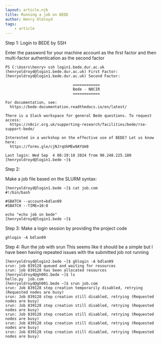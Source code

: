```yaml
---
layout: article.njk
title: Running a job on BEDE
author: Henry Oldroyd
tags:
    - article
---
```


Step 1: Login to BEDE by SSH

Enter the password for your machine account as the first factor and then multi-factor authentication as the second factor

```
PS C:\Users\henry> ssh login1.bede.dur.ac.uk
(henryoldroyd@login1.bede.dur.ac.uk) First Factor:
(henryoldroyd@login1.bede.dur.ac.uk) Second Factor:

                              ============
                              Bede - N8CIR
                              ============

For documentation, see:
  https://bede-documentation.readthedocs.io/en/latest/

There is a Slack workspace for general Bede questions. To request access:
  https://n8cir.org.uk/supporting-research/facilities/bede/rse-support-bede/

Interested in a workshop on the effective use of BEDE? Let us know here:
  https://forms.gle/cjNJrqUkMEw9AYUm8

Last login: Wed Sep  4 08:19:18 2024 from 90.248.225.180
[henryoldroyd@login1.bede ~]$
```

Step 2:

Make a job file based on the SLURM syntax:


```
[henryoldroyd@login1.bede ~]$ cat job.com
#!/bin/bash

#SBATCH --account=bdlan09
#SBATCH --TIME=10:0

echo "echo job on bede"
[henryoldroyd@login1.bede ~]$
```


Step 3:
Make a login session by providing the project code

```
ghlogin -A bdlan09
```

Step 4:
Run the job with srun
This seems like it should be a simple but I have been having repeated issues with the submitted job not running

```
[henryoldroyd@login2.bede ~]$ ghlogin -A bdlan09
srun: job 839128 queued and waiting for resources
srun: job 839128 has been allocated resources
[henryoldroyd@gh001.bede ~]$ ls
hello.py  job.com
[henryoldroyd@gh001.bede ~]$ srun job.com
srun: Job 839128 step creation temporarily disabled, retrying (Requested nodes are busy)
srun: Job 839128 step creation still disabled, retrying (Requested nodes are busy)
srun: Job 839128 step creation still disabled, retrying (Requested nodes are busy)
srun: Job 839128 step creation still disabled, retrying (Requested nodes are busy)
srun: Job 839128 step creation still disabled, retrying (Requested nodes are busy)
srun: Job 839128 step creation still disabled, retrying (Requested nodes are busy)
```